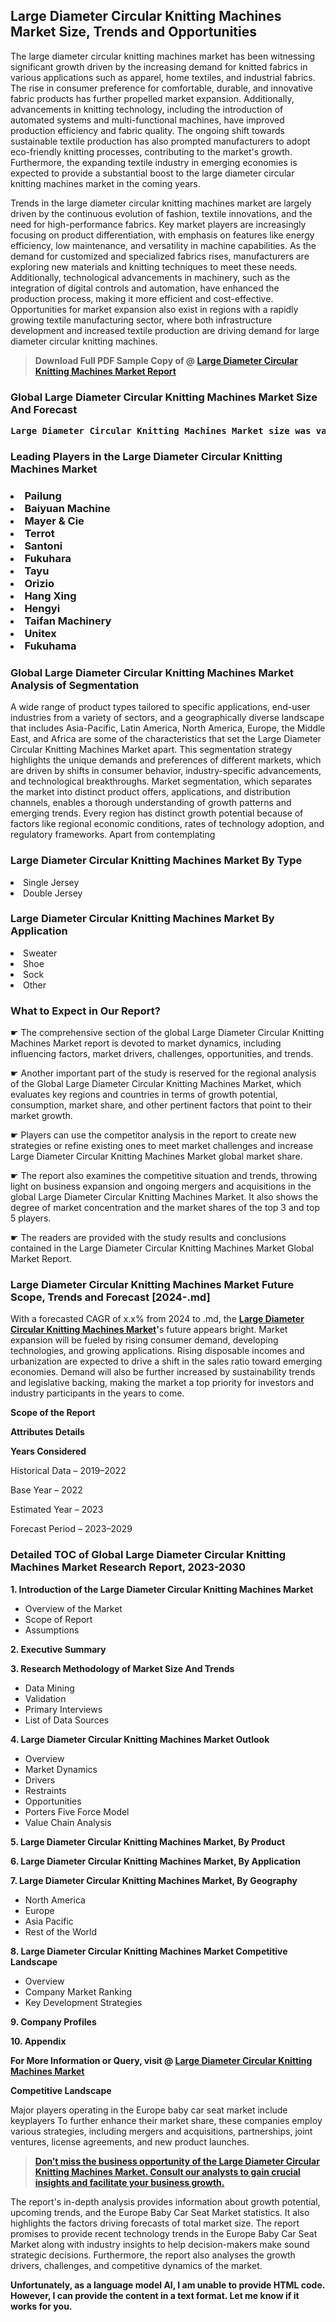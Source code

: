 <p><h2>Large Diameter Circular Knitting Machines Market Size, Trends and Opportunities</h2><p>The large diameter circular knitting machines market has been witnessing significant growth driven by the increasing demand for knitted fabrics in various applications such as apparel, home textiles, and industrial fabrics. The rise in consumer preference for comfortable, durable, and innovative fabric products has further propelled market expansion. Additionally, advancements in knitting technology, including the introduction of automated systems and multi-functional machines, have improved production efficiency and fabric quality. The ongoing shift towards sustainable textile production has also prompted manufacturers to adopt eco-friendly knitting processes, contributing to the market's growth. Furthermore, the expanding textile industry in emerging economies is expected to provide a substantial boost to the large diameter circular knitting machines market in the coming years.<p>Trends in the large diameter circular knitting machines market are largely driven by the continuous evolution of fashion, textile innovations, and the need for high-performance fabrics. Key market players are increasingly focusing on product differentiation, with emphasis on features like energy efficiency, low maintenance, and versatility in machine capabilities. As the demand for customized and specialized fabrics rises, manufacturers are exploring new materials and knitting techniques to meet these needs. Additionally, technological advancements in machinery, such as the integration of digital controls and automation, have enhanced the production process, making it more efficient and cost-effective. Opportunities for market expansion also exist in regions with a rapidly growing textile manufacturing sector, where both infrastructure development and increased textile production are driving demand for large diameter circular knitting machines.</p><blockquote id="" class=""><strong>Download Full PDF Sample Copy of @&nbsp;<a href="https://www.verifiedmarketreports.com/download-sample/?rid=460512&utm_source=GitHub&utm_medium=258" target="_blank">Large Diameter Circular Knitting Machines Market Report</a>&nbsp;&nbsp;</strong></blockquote><h3 id="" class=""><strong>Global&nbsp;Large Diameter Circular Knitting Machines Market Size And Forecast</strong></h3><pre class="reader-text-block__code-block"><strong>Large Diameter Circular Knitting Machines Market size was valued at USD 1.5 Billion in 2022 and is projected to reach USD 2.8 Billion by 2030, growing at a CAGR of 8.4% from 2024 to 2030.</strong></pre><h3 id="" class="">Leading Players in the&nbsp;Large Diameter Circular Knitting Machines Market</h3><h3 class=""></Li><Li>Pailung</Li><Li> Baiyuan Machine</Li><Li> Mayer & Cie</Li><Li> Terrot</Li><Li> Santoni</Li><Li> Fukuhara</Li><Li> Tayu</Li><Li> Orizio</Li><Li> Hang Xing</Li><Li> Hengyi</Li><Li> Taifan Machinery</Li><Li> Unitex</Li><Li> Fukuhama</h3><h3 id="" class="">Global&nbsp;Large Diameter Circular Knitting Machines Market Analysis of Segmentation</h3><p id="" class="">A wide range of product types tailored to specific applications, end-user industries from a variety of sectors, and a geographically diverse landscape that includes Asia-Pacific, Latin America, North America, Europe, the Middle East, and Africa are some of the characteristics that set the Large Diameter Circular Knitting Machines Market apart. This segmentation strategy highlights the unique demands and preferences of different markets, which are driven by shifts in consumer behavior, industry-specific advancements, and technological breakthroughs. Market segmentation, which separates the market into distinct product offers, applications, and distribution channels, enables a thorough understanding of growth patterns and emerging trends. Every region has distinct growth potential because of factors like regional economic conditions, rates of technology adoption, and regulatory frameworks. Apart from contemplating</p><h3 id="" class="">Large Diameter Circular Knitting Machines Market&nbsp;By Type</h3><p></Li><Li>Single Jersey</Li><Li> Double Jersey</p><div class="" data-test-id=""><h3 id="" class="">Large Diameter Circular Knitting Machines Market&nbsp;By Application</h3></div><p class=""></Li><Li>Sweater</Li><Li> Shoe</Li><Li> Sock</Li><Li> Other</p><div class="" data-test-id=""><h3><span class="">What to Expect in Our Report?</span></h3></div><div class="" data-test-id=""><p><span class="">☛ The comprehensive section of the global Large Diameter Circular Knitting Machines Market report is devoted to market dynamics, including influencing factors, market drivers, challenges, opportunities, and trends.</span></p></div><div class="" data-test-id=""><p><span class="">☛ Another important part of the study is reserved for the regional analysis of the Global Large Diameter Circular Knitting Machines Market, which evaluates key regions and countries in terms of growth potential, consumption, market share, and other pertinent factors that point to their market growth.</span></p></div><div class="" data-test-id=""><p><span class="">☛ Players can use the competitor analysis in the report to create new strategies or refine existing ones to meet market challenges and increase Large Diameter Circular Knitting Machines Market global market share.</span></p></div><div class="" data-test-id=""><p><span class="">☛ The report also examines the competitive situation and trends, throwing light on business expansion and ongoing mergers and acquisitions in the global Large Diameter Circular Knitting Machines Market. It also shows the degree of market concentration and the market shares of the top 3 and top 5 players.</span></p></div><div class="" data-test-id=""><p><span class="">☛ The readers are provided with the study results and conclusions contained in the Large Diameter Circular Knitting Machines Market Global Market Report.</span></p></div><div class="" data-test-id=""><h3><span class="">Large Diameter Circular Knitting Machines Market Future Scope, Trends and Forecast [2024-.md]</span></h3></div><div class="" data-test-id=""><p><span class="">With a forecasted CAGR of x.x% from 2024 to .md, the <strong><a href="https://www.verifiedmarketreports.com/download-sample/?rid=460512&utm_source=GitHub&utm_medium=258" target="_blank">Large Diameter Circular Knitting Machines Market</a>'</strong>s future appears bright. Market expansion will be fueled by rising consumer demand, developing technologies, and growing applications. Rising disposable incomes and urbanization are expected to drive a shift in the sales ratio toward emerging economies. Demand will also be further increased by sustainability trends and legislative backing, making the market a top priority for investors and industry participants in the years to come.</span></p><p id="ember66" class="ember-view reader-text-block__paragraph"><strong>Scope of the Report</strong></p><p id="ember67" class="ember-view reader-text-block__paragraph"><strong>Attributes Details</strong></p><p id="ember68" class="ember-view reader-text-block__paragraph"><strong>Years Considered</strong></p><p id="ember69" class="ember-view reader-text-block__paragraph">Historical Data &ndash; 2019&ndash;2022</p><p id="ember70" class="ember-view reader-text-block__paragraph">Base Year &ndash; 2022</p><p id="ember71" class="ember-view reader-text-block__paragraph">Estimated Year &ndash; 2023</p><p id="ember72" class="ember-view reader-text-block__paragraph">Forecast Period &ndash; 2023&ndash;2029</p></div><h3 id="" class="">Detailed TOC of Global Large Diameter Circular Knitting Machines Market Research Report, 2023-2030</h3><p id="" class=""><strong>1. Introduction of the Large Diameter Circular Knitting Machines Market</strong></p><ul><li>Overview of the Market</li><li>Scope of Report</li><li>Assumptions</li></ul><p id="" class=""><strong>2. Executive Summary</strong></p><p id="" class=""><strong>3. Research Methodology of Market Size And Trends</strong></p><ul><li>Data Mining</li><li>Validation</li><li>Primary Interviews</li><li>List of Data Sources</li></ul><p id="" class=""><strong>4. Large Diameter Circular Knitting Machines Market Outlook</strong></p><ul><li>Overview</li><li>Market Dynamics</li><li>Drivers</li><li>Restraints</li><li>Opportunities</li><li>Porters Five Force Model</li><li>Value Chain Analysis</li></ul><p id="" class=""><strong>5. Large Diameter Circular Knitting Machines Market, By Product</strong></p><p id="" class=""><strong>6. Large Diameter Circular Knitting Machines Market, By Application</strong></p><p id="" class=""><strong>7. Large Diameter Circular Knitting Machines Market, By Geography</strong></p><ul><li>North America</li><li>Europe</li><li>Asia Pacific</li><li>Rest of the World</li></ul><p id="" class=""><strong>8. Large Diameter Circular Knitting Machines Market Competitive Landscape</strong></p><ul><li>Overview</li><li>Company Market Ranking</li><li>Key Development Strategies</li></ul><p id="" class=""><strong>9. Company Profiles</strong></p><p id="" class=""><strong>10. Appendix</strong></p><p><strong>For More Information or Query, visit&nbsp;@ <a href="https://www.verifiedmarketreports.com/product/large-diameter-circular-knitting-machines-market/" target="_blank">Large Diameter Circular Knitting Machines Market</a></strong></p><p id="ember61" class="ember-view reader-text-block__paragraph"><strong>Competitive Landscape</strong></p><p id="ember62" class="ember-view reader-text-block__paragraph">Major players operating in the Europe baby car seat market include keyplayers To further enhance their market share, these companies employ various strategies, including mergers and acquisitions, partnerships, joint ventures, license agreements, and new product launches.</p><blockquote id="ember63" class="ember-view reader-text-block__blockquote"><strong><a href="https://www.verifiedmarketreports.com/download-sample/?rid=460512&utm_source=GitHub&utm_medium=258" target="_blank">Don&rsquo;t miss the business opportunity of the Large Diameter Circular Knitting Machines Market. Consult our analysts to gain crucial insights and facilitate your business growth.</a></strong></blockquote><p id="ember64" class="ember-view reader-text-block__paragraph">The report's in-depth analysis provides information about growth potential, upcoming trends, and the Europe Baby Car Seat Market statistics. It also highlights the factors driving forecasts of total market size. The report promises to provide recent technology trends in the Europe Baby Car Seat Market along with industry insights to help decision-makers make sound strategic decisions. Furthermore, the report also analyses the growth drivers, challenges, and competitive dynamics of the market.</p><p class="ember-view reader-text-block__paragraph"><strong>Unfortunately, as a language model AI, I am unable to provide HTML code. However, I can provide the content in a text format. Let me know if it works for you.</strong></p>
